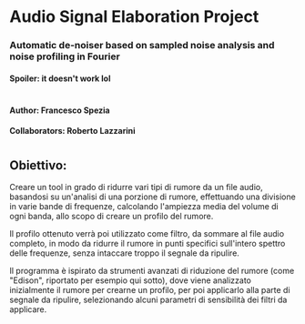 # Audio Signal Elaboration Project
### Automatic de-noiser based on sampled noise analysis and noise profiling in Fourier
#### Spoiler: it doesn't work lol
#
#### **Author:** Francesco Spezia
#### **Collaborators:** Roberto Lazzarini
#
## **Obiettivo:**
Creare un tool in grado di ridurre vari tipi di rumore da un file audio, basandosi su un'analisi di una porzione di rumore, effettuando una divisione in varie bande di frequenze, calcolando l'ampiezza media del volume di ogni banda, allo scopo di creare un profilo del rumore.

Il profilo ottenuto verrà poi utilizzato come filtro, da sommare al file audio completo, in modo da ridurre il rumore in punti specifici sull'intero spettro delle frequenze, senza intaccare troppo il segnale da ripulire.


Il programma è ispirato da strumenti avanzati di riduzione del rumore (come "Edison", riportato per esempio qui sotto), dove viene analizzato inizialmente il rumore per crearne un profilo, per poi applicarlo alla parte di segnale da ripulire, selezionando alcuni parametri di sensibilità dei filtri da applicare.
